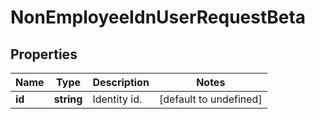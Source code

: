 # NonEmployeeIdnUserRequestBeta

## Properties

Name | Type | Description | Notes
------------ | ------------- | ------------- | -------------
**id** | **string** | Identity id. | [default to undefined]

